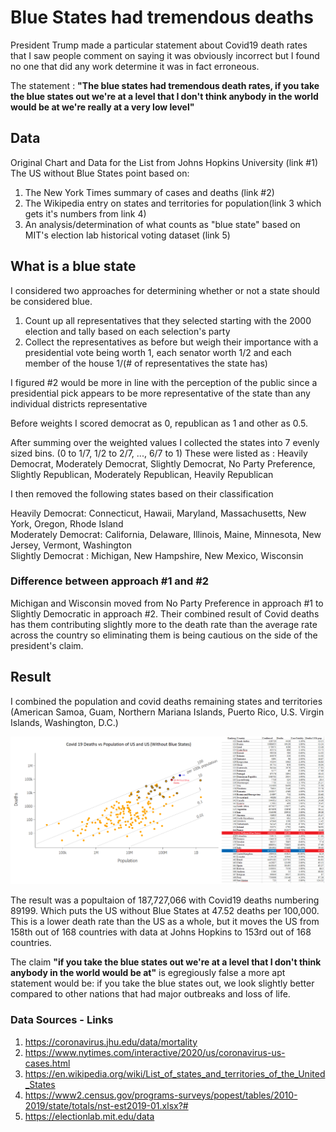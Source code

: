 # Blue States had tremendous deaths

President Trump made a particular statement about Covid19 death rates that I saw people comment on saying it was obviously incorrect but I found no one that did any work determine it was in fact erroneous.

The statement : **"The blue states had tremendous death rates, if you take the blue states out we're at a level that I don't think anybody in the world would be at we're really at a very low level"**

## Data

Original Chart and Data for the List from Johns Hopkins University (link #1)
The US without Blue States point based on:

1. The New York Times summary of cases and deaths (link #2) 
2. The Wikipedia entry on states and territories for population(link 3 which gets it's numbers from link 4) 
3. An analysis/determination of what counts as "blue state" based on MIT's election lab historical voting dataset (link 5)

## What is a blue state

I considered two approaches for determining whether or not a state should be considered blue.

1. Count up all representatives that they selected starting with the 2000 election and tally based on each selection's party 
2. Collect the representatives as before but weigh their importance with a presidential vote being worth 1, each senator worth 1/2 and each member of the house 1/(# of representatives the state has)

I figured #2 would be more in line with the perception of the public since a presidential pick appears to be more representative of the state than any individual districts representative

Before weights I scored democrat as 0, republican as 1 and other as 0.5.

After summing over the weighted values I collected the states into 7 evenly sized bins. (0 to 1/7, 1/2 to 2/7, ..., 6/7 to 1) 
These were listed as : Heavily Democrat, Moderately Democrat, Slightly Democrat, No Party Preference, Slightly Republican, Moderately Republican, Heavily Republican

I then removed the following states based on their classification

Heavily Democrat: Connecticut, Hawaii, Maryland, Massachusetts, New York, Oregon, Rhode Island 	
Moderately Democrat: California, Delaware, Illinois, Maine, Minnesota, New Jersey, Vermont, Washington 	
Slightly Democrat : Michigan, New Hampshire, New Mexico, Wisconsin 	


### Difference between approach #1 and #2
Michigan and Wisconsin moved from No Party Preference in approach #1 to Slightly Democratic in approach #2.
Their combined result of Covid deaths has them contributing slightly more to the death rate than the average rate across the country so eliminating them is being cautious on the side of the president's claim.


## Result
I combined the population and covid deaths remaining states and territories (American Samoa, Guam, Northern Mariana Islands, Puerto Rico, U.S. Virgin Islands, Washington, D.C.)

![](CovidChart.png)

The result was a popultaion of 187,727,066 with Covid19 deaths numbering 89199.  Which puts the US without Blue States at 47.52 deaths per 100,000. 
This is a lower death rate than the US as a whole, but it moves the US from 158th out of 168 countries with data at Johns Hopkins to 153rd out of 168 countries.

The claim **"if you take the blue states out we're at a level that I don't think anybody in the world would be at"** is egregiously false a more apt statement would be: if you take the blue states out, we look slightly better compared to other nations that had major outbreaks and loss of life.



### Data Sources - Links

1. https://coronavirus.jhu.edu/data/mortality
2. https://www.nytimes.com/interactive/2020/us/coronavirus-us-cases.html
3. https://en.wikipedia.org/wiki/List_of_states_and_territories_of_the_United_States
4. https://www2.census.gov/programs-surveys/popest/tables/2010-2019/state/totals/nst-est2019-01.xlsx?#
5. https://electionlab.mit.edu/data
